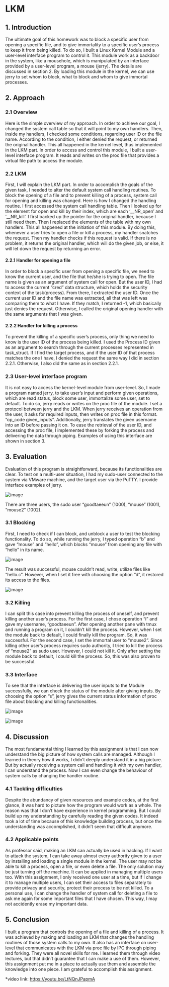 # LKM

## 1. Introduction
The ultimate goal of this homework was to block a specific user from opening a specific file, and to give immortality to a specific user’s process to keep it from being killed. 
To do so, I built a Linux Kernel Module and a user-level interface program to control it. This module work as a backdoor in the system, like a mousehole, which is manipulated by an interface provided by a user-level program, a mouse (jerry). The details are discussed in section 2.
By loading this module in the kernel, we can use jerry to set whom to block, what to block and whom to give immortal processes.


## 2. Approach


### 2.1 Overview
Here is the simple overview of my approach. In order to achieve our goal, I changed the system call table so that it will point to my own handlers. Then, inside my handlers, I checked some conditions, regarding user ID or the file name. According to the condition, I either denied the request, or returned the original handler. This all happened in the kernel level, thus implemented in the LKM part. In order to access and control this module, I built a user-level interface program. It reads and writes on the proc file that provides a virtual file path to access the module.

### 2.2 LKM
First, I will explain the LKM part. In order to accomplish the goals of the given task, I needed to alter the default system call handling routines. To block the opening of a file and to prevent killing of a process, system call for opening and killing was changed.
Here is how I changed the handling routine. I first accessed the system call handling table. Then I looked up for the element for open and kill by their index, which are each ‘__NR_open’ and ‘__NR_kill’. I first backed up the pointer for the original handler, because I still need them. Then I replaced the elements of the table with my own handlers. This all happened at the initiation of this module. By doing this, whenever a user tries to open a file or kill a process, my handler snatches the request. Then my handler checks if this request is valid. If there is no problem, it returns the original handler, which will do the given job, or else, it will let down the request by returning an error.

#### 2.2.1 Handler for opening a file
In order to block a specific user from opening a specific file, we need to know the current user, and the file that he/she is trying to open. The file name is given as an argument of system call for open. But the user ID, I had to access the current “cred” data structure, which holds the security context of the task(process). From there, I extracted the user ID. Once the current user ID and the file name was extracted, all that was left was comparing them to what I have. If they match, I returned -1, which basically just denies the request. Otherwise, I called the original opening handler with the same arguments that I was given.

#### 2.2.2 Handler for killing a process
To prevent the killing of a specific user’s process, only thing we need to know is the user ID of the process being killed. I used the Process ID given as an argument to search through the current processes represented in task_struct. If I find the target process, and if the user ID of that process matches the one I have, I denied the request the same way I did in section 2.2.1. Otherwise, I also did the same as in section 2.2.1.

### 2.3 User-level interface program
It is not easy to access the kernel-level module from user-level. So, I made a program named jerry, to take user’s input and perform given operations, which are read status, block some user, immortalize some user, set to default. To do so, jerry reads or writes on the proc file of the module. I set a protocol between jerry and the LKM. When jerry receives an operation from the user, it asks for required inputs, then writes on proc file in this format. “op_code given_inputs”. Additionally, jerry translates the given username into an ID before passing it on. To ease the retrieval of the user ID, and accessing the proc file, I implemented these by forking the process and delivering the data through piping. Examples of using this interface are shown in section 3.

## 3. Evaluation
Evaluation of this program is straightforward, because its functionalities are clear. To test on a multi-user situation, I had my sudo-user connected to the system via VMware machine, and the target user via the PuTTY. I provide interface examples of jerry.

![image](https://user-images.githubusercontent.com/57384091/91048093-17420500-e656-11ea-9253-da703d5b1bf1.png)

There are three users, the sudo user “goodtaeeun” (1000), “mouse” (1001), “mouse2” (1002).

### 3.1 Blocking
First, I need to check if I can block, and unblock a user to test the blocking functionality. To do so, while running the jerry, I typed operation “b” and gave “mouse” and “hello”, which blocks “mouse” from opening any file with “hello” in its name. 


![image](https://user-images.githubusercontent.com/57384091/91048118-2032d680-e656-11ea-994e-c4cbdfea61ca.png)
 
The result was successful, mouse couldn’t read, write, utilize files like “hello.c”. However, when I set it free with choosing the option “d”, it restored its access to the files.

![image](https://user-images.githubusercontent.com/57384091/91048131-24f78a80-e656-11ea-9e44-e8792626fa69.png)

 
### 3.2 Killing
I can split this case into prevent killing the process of oneself, and prevent killing another user’s process. For the first case, I chose operation “i” and gave my username, “goodtaeeun”. After opening another pane with tmux and running a program on it, I couldn’t kill the process. However, when I set the module back to default, I could finally kill the program. So, it was successful.
For the second case, I set the immortal user to “mouse2”. Since killing other user’s process requires sudo authority, I tried to kill the process of “mouse2” as sudo user. However, I could not kill it. Only after setting the module back to default, I could kill the process. So, this was also proven to be successful.

### 3.3 Interface
To see that the interface is delivering the user inputs to the Module successfully, we can check the status of the module after giving inputs. By choosing the option “s”, jerry gives the current status information of proc file about blocking and killing functionalities.
 

![image](https://user-images.githubusercontent.com/57384091/91048145-27f27b00-e656-11ea-9719-ab9edf057107.png)

![image](https://user-images.githubusercontent.com/57384091/91048154-2b860200-e656-11ea-8084-96e1ddfac646.png)


## 4. Discussion
The most fundamental thing I learned by this assignment is that I can now understand the big picture of how system calls are managed. Although I learned in theory how it works, I didn’t deeply understand it in a big picture. But by actually receiving a system call and handling it with my own handler, I can understand the process. Now I can even change the behaviour of system calls by changing the handler routine.

### 4.1 Tackling difficulties
Despite the abundancy of given resources and example codes, at the first glance, it was hard to picture how the program would work as a whole. The reason was that I don’t have experience in kernel programming. But I could build up my understanding by carefully reading the given codes. It indeed took a lot of time because of this knowledge building process, but once the understanding was accomplished, it didn’t seem that difficult anymore.

### 4.2 Applicable points
As professor said, making an LKM can actually be used in hacking. If I want to attack the system, I can take away almost every authority given to a user by installing and loading a single module in the kernel. The user may not be able to kill a process, open a file, or even delete a file. The only solution may be just turning off the machine.
It can be applied in managing multiple users too. With this assignment, I only received one user at a time, but if I change it to manage multiple users, I can set their access to files separately to provide privacy and security, protect their process to be not killed.
To a personal use, I can change the handler of system call for deleting a file to ask me again for some important files that I have chosen. This way, I may not accidently erase my important data.

## 5. Conclusion
I built a program that controls the opening of a file and killing of a process. It was achieved by making and loading an LKM that changes the handling routines of those system calls to my own. It also has an interface on user-level that communicates with the LKM via proc file by IPC through piping and forking.
They were all novel skills for me. I learned them through video lectures, but that didn’t guarantee that I can make a use of them. However, this assignment put me in a place to actually use them and assemble the knowledge into one piece. I am grateful to accomplish this assignment.

*video link: https://youtu.be/LtNQnJPapmA

